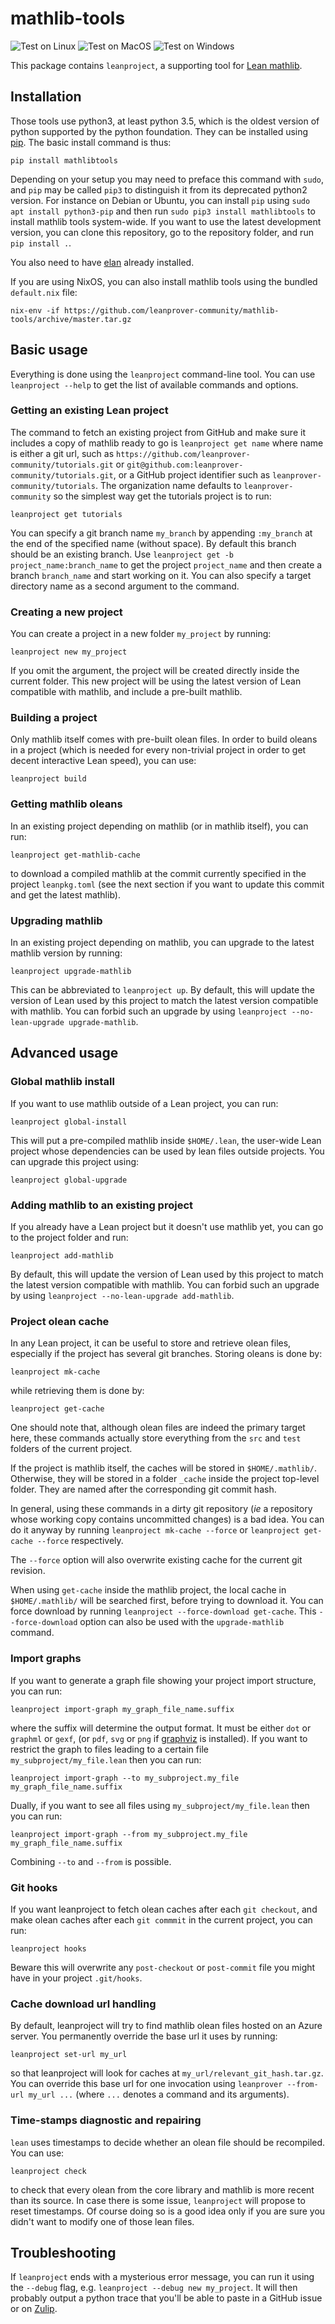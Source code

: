 # mathlib-tools

![Test on Linux](https://github.com/leanprover-community/mathlib-tools/workflows/Test%20on%20Linux/badge.svg)
![Test on MacOS](https://github.com/leanprover-community/mathlib-tools/workflows/Test%20on%20MacOS/badge.svg)
![Test on Windows](https://github.com/leanprover-community/mathlib-tools/workflows/Test%20on%20Windows/badge.svg)

This package contains `leanproject`, a supporting tool for [Lean mathlib](https://leanprover-community.github.io/).

## Installation

Those tools use python3, at least python 3.5, which is the oldest
version of python supported by the python foundation. They can be
installed using [pip](https://pypi.org/project/mathlibtools/). The basic
install command is thus:
```
pip install mathlibtools
```
Depending on your setup you may need to preface this command with
`sudo`, and `pip` may be called `pip3` to distinguish it from its
deprecated python2 version. For instance on Debian or Ubuntu, you can
install `pip` using `sudo apt install python3-pip` and then run `sudo
pip3 install mathlibtools` to install mathlib tools system-wide.
If you want to use the latest development version, you can clone this
repository, go to the repository folder, and run `pip install .`.

You also need to have [elan](https://github.com/Kha/elan) already
installed.

If you are using NixOS, you can also install mathlib tools using the bundled `default.nix` file:
```
nix-env -if https://github.com/leanprover-community/mathlib-tools/archive/master.tar.gz
```

## Basic usage

Everything is done using the `leanproject` command-line tool. You can
use `leanproject --help` to get the list of available commands and
options.

### Getting an existing Lean project

The command to fetch an existing project from GitHub and make sure it
includes a copy of mathlib ready to go is `leanproject get name` where
name is either a git url, such as `https://github.com/leanprover-community/tutorials.git`
or `git@github.com:leanprover-community/tutorials.git`, or a GitHub project
identifier such as `leanprover-community/tutorials`. The organization
name defaults to `leanprover-community` so the simplest way get the tutorials
project is to run:

```
leanproject get tutorials
```
You can specify a git branch name `my_branch` by appending 
`:my_branch` at the end of the specified name (without space).
By default this branch should be an existing branch.
Use `leanproject get -b project_name:branch_name` to get
the project `project_name` and then create a branch `branch_name`
and start working on it.
You can also specify a target directory name as a second argument to the
command.

### Creating a new project

You can create a project in a new folder `my_project` by running:
```
leanproject new my_project
```
If you omit the argument, the project will be created directly inside
the current folder. This new project will be using the latest version of
Lean compatible with mathlib, and include a pre-built mathlib.

### Building a project

Only mathlib itself comes with pre-built olean files. In order to build
oleans in a project (which is needed for every non-trivial project in
order to get decent interactive Lean speed), you can use:
```
leanproject build
```

### Getting mathlib oleans

In an existing project depending on mathlib (or in mathlib itself), you
can run:
```
leanproject get-mathlib-cache
```
to download a compiled mathlib at the commit currently specified in the
project `leanpkg.toml` (see the next section if you want to update this
commit and get the latest mathlib).

### Upgrading mathlib

In an existing project depending on mathlib, you can upgrade to the
latest mathlib version by running:
```
leanproject upgrade-mathlib
```
This can be abbreviated to `leanproject up`.
By default, this will update the version of Lean used by this project to
match the latest version compatible with mathlib. You can forbid such an
upgrade by using `leanproject --no-lean-upgrade upgrade-mathlib`.

## Advanced usage

### Global mathlib install

If you want to use mathlib outside of a Lean project, you can run:
```
leanproject global-install
```
This will put a pre-compiled mathlib inside `$HOME/.lean`, the user-wide
Lean project whose dependencies can be used by lean files outside
projects. You can upgrade this project using:
```
leanproject global-upgrade
```

### Adding mathlib to an existing project

If you already have a Lean project but it doesn't use mathlib yet, you
can go to the project folder and run:
```
leanproject add-mathlib
```
By default, this will update the version of Lean used by this project to
match the latest version compatible with mathlib. You can forbid such an
upgrade by using `leanproject --no-lean-upgrade add-mathlib`.

### Project olean cache

In any Lean project, it can be useful to store and retrieve olean files,
especially if the project has several git branches. Storing oleans is
done by:
```
leanproject mk-cache
```
while retrieving them is done by:
```
leanproject get-cache
```
One should note that, although olean files are indeed the primary target
here, these commands actually store everything from the
`src` and `test` folders of the current project.

If the project is mathlib itself, the caches will be stored in
`$HOME/.mathlib/`. Otherwise, they will be stored in a folder `_cache` inside
the project top-level folder. They are named after the corresponding git
commit hash.

In general, using these commands in a dirty git repository (*ie* a
repository whose working copy contains uncommitted changes) is a bad
idea. You can do it anyway by running `leanproject mk-cache --force` or
`leanproject get-cache --force` respectively.

The `--force` option will also overwrite existing cache for the current
git revision.

When using `get-cache` inside the mathlib project, the local cache in
`$HOME/.mathlib/` will be searched first, before trying to download it.
You can force download by running 
`leanproject --force-download get-cache`. This `--force-download` option
can also be used with the `upgrade-mathlib` command.

### Import graphs

If you want to generate a graph file showing your project import
structure, you can run:
```
leanproject import-graph my_graph_file_name.suffix
```
where the suffix will determine the output format. It must be either
`dot` or `graphml` or `gexf`, (or `pdf`, `svg` or `png` if
[graphviz](https://www.graphviz.org/) is installed).
If you want to restrict the graph to files leading to a certain file
`my_subproject/my_file.lean` then you can run:
```
leanproject import-graph --to my_subproject.my_file my_graph_file_name.suffix
```
Dually, if you want to see all files using `my_subproject/my_file.lean` 
then you can run:
```
leanproject import-graph --from my_subproject.my_file my_graph_file_name.suffix
```
Combining `--to` and `--from` is possible.

### Git hooks

If you want leanproject to fetch olean caches after each `git checkout`,
and make olean caches after each `git commmit` in the current project,
you can run:
```
leanproject hooks
```
Beware this will overwrite any `post-checkout` or `post-commit` file you
might have in your project `.git/hooks`.

### Cache download url handling

By default, leanproject will try to find mathlib olean files hosted on an
Azure server. You permanently override the base url it uses by running:
```
leanproject set-url my_url
```
so that leanproject will look for caches at
`my_url/relevant_git_hash.tar.gz`. You can override this base url
for one invocation using `leanprover --from-url my_url ...`
(where `...` denotes a command and its arguments).

### Time-stamps diagnostic and repairing

`lean` uses timestamps to decide whether an olean file should be
recompiled. You can use:
```
leanproject check
```
to check that every olean from the core library and mathlib is more
recent than its source. In case there is some issue, `leanproject` will
propose to reset timestamps. Of course doing so is a good idea only if
you are sure you didn't want to modify one of those lean files.

## Troubleshooting

If `leanproject` ends with a mysterious error message, you can run it 
using the `--debug` flag, e.g. `leanproject --debug new my_project`. 
It will then probably output a python trace that you'll be able to paste
in a GitHub issue or on [Zulip](https://leanprover.zulipchat.com/).
